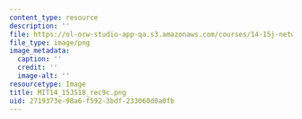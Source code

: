 ```yaml
---
content_type: resource
description: ''
file: https://ol-ocw-studio-app-qa.s3.amazonaws.com/courses/14-15j-networks-spring-2018/2719373e98a6f5923bdf233060d0a0fb_MIT14_15JS18_rec9c.png
file_type: image/png
image_metadata:
  caption: ''
  credit: ''
  image-alt: ''
resourcetype: Image
title: MIT14_15JS18_rec9c.png
uid: 2719373e-98a6-f592-3bdf-233060d0a0fb
---
```

